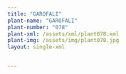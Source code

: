 ```yaml
---
title: "GAROFALI"
plant-name: "GAROFALI"
plant-number: "078"
plant-xml: /assets/xml/plant078.xml
plant-img: /assets/img/plant078.jpg
layout: single-xml


---
```

